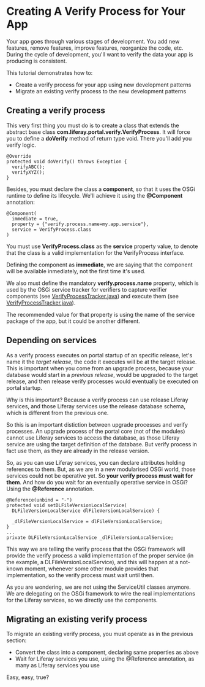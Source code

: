 # Creating A Verify Process for Your App [](id=creating-a-verify-process-for-your-app)

Your app goes through various stages of development. You add new features,
remove features, improve features, reorganize the code, etc. During the cycle of
development, you'll want to verify the data your app is producing is consistent.

This tutorial demonstrates how to:

- Create a verify process for your app using new development patterns
- Migrate an existing verify process to the new development patterns

## Creating a verify process

This very first thing you must do is to create a class that extends the abstract
base class **com.liferay.portal.verify.VerifyProcess**. It will force you to
define a **doVerify** method of return type void. There you'll add you verify
logic.

    @Override
    protected void doVerify() throws Exception {
      verifyABC();
      verifyXYZ();
    }

Besides, you must declare the class a **component**, so that it uses the OSGi
runtime to define its lifecycle. We'll achieve it using the **@Component** annotation:

    @Component(
      immediate = true,
      property = {"verify.process.name=my.app.service"},
      service = VerifyProcess.class
    )

You must use **VerifyProcess.class** as the **service** property value, to
denote that the class is a valid implementation for the VerifyProcess interface.

Defining the component as **immediate**, we are saying that the component will
be available inmediately, not the first time it's used.

We also must define the
mandatory **verify.process.name** property, which is used by the OSGi service
tracker for verifiers to capture verifier components (see [VerifyProcessTracker.java](https://github.com/liferay/liferay-portal/blob/master/modules/apps/foundation/portal/portal-verify-extender/src/main/java/com/liferay/portal/verify/extender/internal/VerifyProcessTracker.java#L152-L153)) and execute them (see [VerifyProcessTracker.java](https://github.com/liferay/liferay-portal/blob/master/modules/apps/foundation/portal/portal-verify-extender/src/main/java/com/liferay/portal/verify/extender/internal/VerifyProcessTracker.java#L344-L361)).

The recommended value for that property is using the name of the service package
of the app, but it could be another different.

## Depending on services

As a verify process executes on portal startup of an specific release, let's
name it the *target release*, the code it executes will be at the target
release. This is important when you come from an upgrade process, because your
database would start in a *previous release*, would be upgraded to the target
release, and then release verify processes would eventually be executed on
portal startup.

Why is this important? Because a verify process can use release Liferay
services, and those Liferay services use the release database schema, which is
different from the previous one.

So this is an important distiction between upgrade processes and verify
processes. An upgrade process of the portal core (not of the modules) cannot use
Liferay services to access the database, as those Liferay service are using the
target definition of the database. But verify process in fact use them, as they
are already in the release version.

So, as you can use Liferay services, you can declare attributes holding
references to them. But, as we are in a new modularised OSGi world, those
services could not be operative yet. So **your verify process must wait for
them**. And how do you wait for an eventually operative service in OSGi? Using
the **@Reference** annotation.

    @Reference(unbind = "-")
    protected void setDLFileVersionLocalService(
      DLFileVersionLocalService dlFileVersionLocalService) {

      _dlFileVersionLocalService = dlFileVersionLocalService;
    }
    ...
    private DLFileVersionLocalService _dlFileVersionLocalService;

This way we are telling the verify process that the OSGi framework will provide
the verify process a valid implementation of the proper service (in the example,
a DLFileVersionLocalService), and this will happen at a not-known moment,
whenever some other module provides that implementation, so the verify process
must wait until then.

As you are wondering, we are not using the ServiceUtil classes anymore. We are
delegating on the OSGi framework to wire the real implementations for the
Liferay services, so we directly use the components.

## Migrating an existing verify process

To migrate an existing verify process, you must operate as in the previous
section:

  - Convert the class into a component, declaring same properties as above
  - Wait for Liferay services you use, using the @Reference annotation, as many
  as Liferay services you use

Easy, easy, true?
